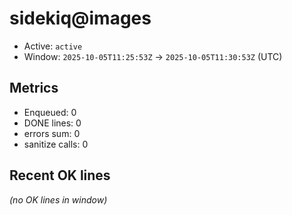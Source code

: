 # sidekiq@images

- Active: `active`
- Window: `2025-10-05T11:25:53Z` → `2025-10-05T11:30:53Z` (UTC)

## Metrics
- Enqueued: 0
- DONE lines: 0
- errors sum: 0
- sanitize calls: 0

## Recent OK lines
_(no OK lines in window)_
